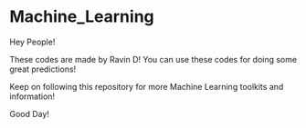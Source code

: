 # Machine_Learning

Hey People! 

These codes are made by Ravin D! 
You can use these codes for doing some great predictions!

Keep on following this repository for more Machine Learning toolkits and information!

Good Day!
